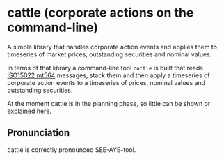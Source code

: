 cattle (corporate actions on the command-line)
==============================================

A simple library that handles corporate action events and applies them
to timeseries of market prices, outstanding securities and nominal
values.

In terms of that library a command-line tool `cattle` is built that
reads [ISO15022 mt564][1] messages, stack them and then apply a
timeseries of corporate action events to a timeseries of prices, nominal
values and outstanding securities.

At the moment cattle is in the planning phase, so little can be shown
or explained here.

Pronunciation
-------------
cattle is correctly pronounced SEE-AYE-tool.

  [1]: http://www.iso15022.org/uhb/uhb/finmt564.htm
